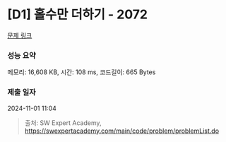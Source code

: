 # [D1] 홀수만 더하기 - 2072 

[문제 링크](https://swexpertacademy.com/main/code/problem/problemDetail.do?contestProbId=AV5QSEhaA5sDFAUq) 

### 성능 요약

메모리: 16,608 KB, 시간: 108 ms, 코드길이: 665 Bytes

### 제출 일자

2024-11-01 11:04



> 출처: SW Expert Academy, https://swexpertacademy.com/main/code/problem/problemList.do